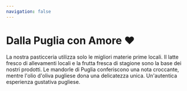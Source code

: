 ```yaml
---
navigation: false
---
```


# Dalla Puglia con Amore ♥️
La nostra pasticceria utilizza solo le migliori materie prime locali. Il latte fresco di allevamenti locali e la frutta fresca di stagione sono la base dei nostri prodotti.
Le mandorle di Puglia conferiscono una nota croccante, mentre l'olio d'oliva pugliese dona una delicatezza unica. Un'autentica esperienza gustativa pugliese.

